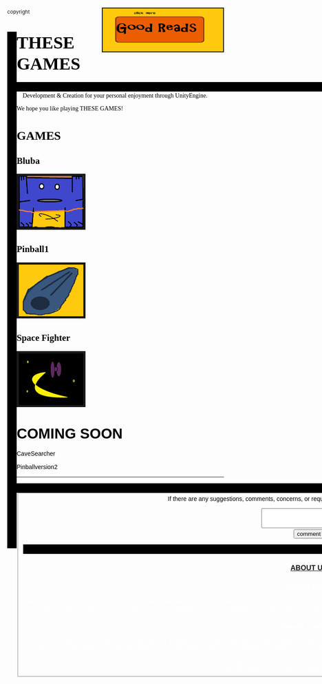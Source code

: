 <html lang = "en-us">

<head>
<script async src="https://www.googletagmanager.com/gtag/js?id=UA-111559017-1"></script>
<script>
  window.dataLayer = window.dataLayer || [];
  function gtag(){dataLayer.push(arguments);}
  gtag('js', new Date());

  gtag('config', 'UA-111559017-1');
</script>

    
   <title>THESEGAMES</title></title><small>copyright</small>
<a href="https://www.amazon.com/dp/B078KN1K3X"><img border="2" src="goodreads.png" alt="goodreads" style="float:right;width:280px;height:100px;" ></a>
<body>
    <style type = "text/css">
        .style1 {
        margin-left:5px;
        }</style>
<style>
    .vl {border-left: 22px solid black; height: 1200px;} </style>
<div class="vl">
    
<body background="backgroundgrey.png">

<p><h1><big><big><font face="PALATINO" color="black">THESE GAMES</font></big></big></h1>
</p>
<p>
<style> .hl {border-left:1330px solid black; height: 22px;}</style><div class="hl"></div>
<font face="GEORGIA" color="black">&emsp;Development & Creation for your personal enjoyment through UnityEngine. 
<p> We hope you like playing THESE GAMES! </p>
<p>
<h1>GAMES</h1><p>
<h2>Bluba</h2></p>
<body><a href="Bluba.htm"><img border="5" alt="Bluba" src ="sprite3.png" width="150" height ="120"></a>
<p>
    </p>
</body>
<h2>Pinball1</h2></p>
<body><a href="Pinball1.htm"><img border="5" alt ="Pinball1" src="flipper.png" width="150" height="120"></a>
</body> <head><link rel = "stylesheet" type = "text/css" href="index.css">
</head>
<h2>Space Fighter</h2><body><a href="Spacefighter.htm">
<img border="5" alt = "spacefighter" src="spacefighter.png" width="150" height = "120"></a></body>
<body>
    <p></p><font face = "ARIAL" ><p></p><h1><big>COMING SOON</big></h1><p>CaveSearcher</p>
Pinballversion2
<p></p>
<p></p><p></p><hr>

<style> .hl1 {border-left:1330px solid black; height: 32px;}</style><div class="hl1"></div>
<body>
<fieldset>
<center><font face = "SANS-SERIF" color = "BLACK">If there are any suggestions, comments, concerns, or requests
 please leave them in the comments below:</center><p></p>
<center><form action = "mail.php" method = "post"><div>
<textarea  name = "comments" id = "comments" style = "font-family:sans-serif;font-size:1.2em;">
  </textarea></div><input type="submit" value="comment"></form><p></p></body>
</center>
<style> .hl1 {border-left:1330px solid black; height: 22px;}</style><div class="hl1">
</div>
<center><h3><a href = "aboutus.htm">ABOUT US</a></h3></center>
<font face = "TIMES NEW ROMAN" color = "white"><center><h3>Privacy Policy</h3></center>
None of you're data is stored by accessing this site. We do not store any of your personal data. None of you're personal data is used or stored. If you have been asked to share any personal data or information by THESEGAMES, say no. If you are asked to share any of your personal data by any of our affiliates, we are not responsible for it and do not ask our affiliates for it. We do not require your data for this site. Our site is for your personal entertainment ONLY. 

<p></p><center><h3>Terms & Conditions</h3></center>
<center>We may modify these Terms, for any reason at any time, by posting a new version on Our Website; these changes do not affect rights and obligations that arose prior to such changes.The contents of this site, including All copyright, trade marks, design rights, patents, Site software, design, artwork, illustrations, Applications, and other intellectual property rights in and on THESEGAMES belongs to THESEGAMES and/or third parties, and any of their successors and assigns, and any of their respective licensors, Advertisers, suppliers, and operational service providers and are legally protected, without limitation, under U.S. Federal and State laws, regulations and treaties. On notice, we will act to remove content on the Site that infringes the copyrights of others. THESEGAMES reserves all of its rights. Nothing in the Terms grants you a right or license to use any trade mark, design right or copyright owned or controlled by THESEGAMES or any other third party except as expressly provided. 
</center>

